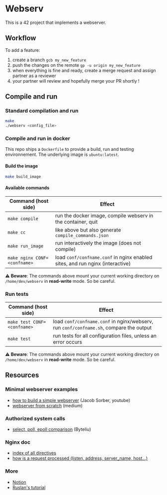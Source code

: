 # Webserv

This is a 42 project that implements a webserver.

## Workflow

To add a feature:
1. create a branch `gcb my_new_feature`
2. push the changes on the remote `gp -u origin my_new_feature`
3. when everything is fine and ready, create a merge request and assign partner as a reviewer
4. your partner will review and hopefully merge your PR shortly !

## Compile and run

### Standard compilation and run
```sh
make
./webserv <config_file>
```

### Compile and run in docker

This repo ships a `Dockerfile` to provide a build, run and testing environnement. The underlying image is `ubuntu:latest`.

#### Build the image
```sh
make build_image
```

#### Available commands

| Command (host side)          | Effect                                                                        |
|------------------------------|-------------------------------------------------------------------------------|
| `make compile`               | run the docker image, compile webserv in the container, quit                  |
| `make cc`                    | like above but also generate `compile_commands.json`                          |
| `make run_image`             | run interactively the image (does not compile)                                |
| `make nginx CONF=<confname>` | load `conf/confname.conf` in nginx enabled sites, and run nginx (interactive) |


⚠️ **Beware**: The commands above mount your current working directory on `/home/dev/webserv` in **read-write** mode. So be careful.

### Run tests

| Command (host side)         | Effect                                                                                 |
|-----------------------------|----------------------------------------------------------------------------------------|
| `make test CONF=<confname>` | load `conf/confname.conf` in nginx/webserv, run `conf/confname.sh`, compare the output |
| `make test`                 | run tests for all configuration files, unless an error occurs                          |

⚠️ **Beware**: The commands above mount your current working directory on `/home/dev/webserv` in **read-write** mode. So be careful.

## Resources

### Minimal webserver examples

- [how to build a simple webserver](https://www.youtube.com/watch?v=esXw4bdaZkc) (Jacob Sorber, youtube)
- [webserver from scratch](https://medium.com/from-the-scratch/http-server-what-do-you-need-to-know-to-build-a-simple-http-server-from-scratch-d1ef8945e4fa) (medium)

### Authorized system calls

- [select, poll, epoll comparison](http://byteliu.com/2019/05/08/LINUX-%E2%80%93-IO-MULTIPLEXING-%E2%80%93-SELECT-VS-POLL-VS-EPOLL/) (Byteliu)

### Nginx doc

- [index of all directives](http://nginx.org/en/docs/dirindex.html)
- [how is a request processed (listen, address, server_name, host...)](http://nginx.org/en/docs/http/request_processing.html)

### More

- [Notion](https://webserv42.notion.site/webserv42/Webserv-cbb6ab4136ba4b4c8cb4f98109d5fc1f)
- [Ruslan's tutorial](https://ruslanspivak.com/lsbaws-part1/)
